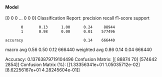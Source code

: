 #### Model
[0 0 0 ... 0 0 0]
Classification Report:
              precision    recall  f1-score   support

           0       0.13      1.00      0.24     88944
           1       0.98      0.00      0.01    577496

    accuracy                           0.14    666440
   macro avg       0.56      0.50      0.12    666440
weighted avg       0.86      0.14      0.04    666440

Accuracy: 0.13763879719104496
Confusion Matrix:
[[ 88874     70]
 [574642   2854]]
Confusion Matrix (%):
[[1.33356341e+01 1.05035712e-02]
 [8.62256167e+01 4.28245604e-01]]
